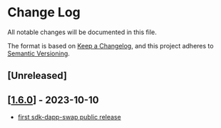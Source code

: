 # Change Log

All notable changes will be documented in this file.

The format is based on [Keep a Changelog](https://keepachangelog.com/en/1.0.0/),
and this project adheres to [Semantic Versioning](https://semver.org/spec/v2.0.0.html).

## [Unreleased]

## [[1.6.0](https://github.com/multiversx/mx-sdk-dapp-swap)] - 2023-10-10

- [first sdk-dapp-swap public release](https://github.com/multiversx/mx-sdk-dapp-swap)
